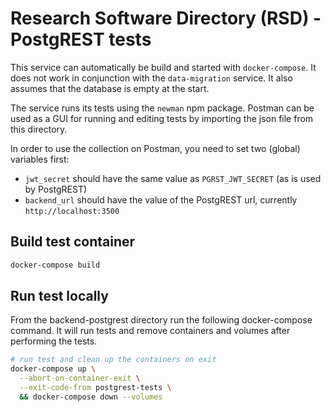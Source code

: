 <!--
SPDX-FileCopyrightText: 2022 Dusan Mijatovic (dv4all)
SPDX-FileCopyrightText: 2022 dv4all

SPDX-License-Identifier: CC-BY-4.0
-->

# Research Software Directory (RSD) - PostgREST tests

This service can automatically be build and started with `docker-compose`. It does not work in conjunction with the `data-migration` service. It also assumes that the database is empty at the start.

The service runs its tests using the `newman` npm package. Postman can be used as a GUI for running and editing tests by importing the json file from this directory.

In order to use the collection on Postman, you need to set two (global) variables first:

* `jwt_secret` should have the same value as `PGRST_JWT_SECRET` (as is used by PostgREST)
* `backend_url` should have the value of the PostgREST url, currently `http://localhost:3500`

## Build test container

```bash
docker-compose build
```

## Run test locally

From the backend-postgrest directory run the following docker-compose command. It will run tests and remove containers and volumes after performing the tests.

```bash
# run test and clean up the containers on exit
docker-compose up \
  --abort-on-container-exit \
  --exit-code-from postgrest-tests \
  && docker-compose down --volumes
```

